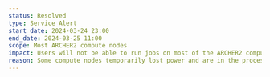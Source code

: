 ```yaml
---
status: Resolved
type: Service Alert
start_date: 2024-03-24 23:00
end_date: 2024-03-25 11:00
scope: Most ARCHER2 compute nodes
impact: Users will not be able to run jobs on most of the ARCHER2 compute nodes. Jobs running on compute nodes at the time of the incident will also have failed.
reason: Some compute nodes temporarily lost power and are in the process of being brough back into service.
---
```

